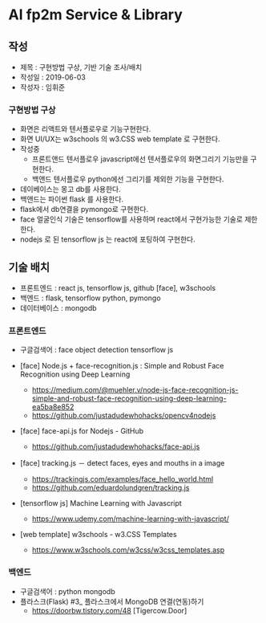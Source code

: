 # AI fp2m Service & Library

## 작성
* 제목 : 구현방법 구상, 기반 기술 조사/배치
* 작성일 : 2019-06-03
* 작성자 : 임휘준

### 구현방법 구상
  - 화면은 리액트와 텐서플로우로 기능구현한다.
  - 화면 UI/UX는 w3schools 의 w3.CSS web template 로 구현한다.
  - 작성중
    * 프론트앤드 텐서플로우 javascript에선 텐서플로우의 화면그리기 기능만을 구현한다.
    * 백앤드 텐서플로우 python에선 그리기를 제외한 기능을 구현한다.
  - 데이베이스는 몽고 db를 사용한다.
  - 백앤드는 파이썬 flask 를 사용한다.
  - flask에서 db연결을 pymongo로 구현한다. 
  - face 얼굴인식 기술은 tensorflow를 사용하며 react에서 구현가능한 기술로 제한한다.
  - nodejs 로 된 tensorflow js 는 react에 포팅하여 구현한다.

## 기술 배치
* 프론트엔드 : react js, tensorflow js, github [face], w3schools
* 백엔드 : flask, tensorflow python, pymongo
* 데이터베이스 : mongodb 

### 프론트엔드
* 구글검색어 : face object detection tensorflow js
* [face] Node.js + face-recognition.js : Simple and Robust Face Recognition using Deep Learning
  - https://medium.com/@muehler.v/node-js-face-recognition-js-simple-and-robust-face-recognition-using-deep-learning-ea5ba8e852
  - https://github.com/justadudewhohacks/opencv4nodejs

* [face] face-api.js for Nodejs - GitHub
  - https://github.com/justadudewhohacks/face-api.js

* [face] tracking.js － detect faces, eyes and mouths in a image
  - https://trackingjs.com/examples/face_hello_world.html
  - https://github.com/eduardolundgren/tracking.js

* [tensorflow js] Machine Learning with Javascript
  - https://www.udemy.com/machine-learning-with-javascript/

* [web template] w3schools - w3.CSS Templates
  - https://www.w3schools.com/w3css/w3css_templates.asp

### 백엔드
* 구글검색어 : python mongodb
* 플라스크(Flask) #3_ 플라스크에서 MongoDB 연결(연동)하기
  - https://doorbw.tistory.com/48 [Tigercow.Door]

